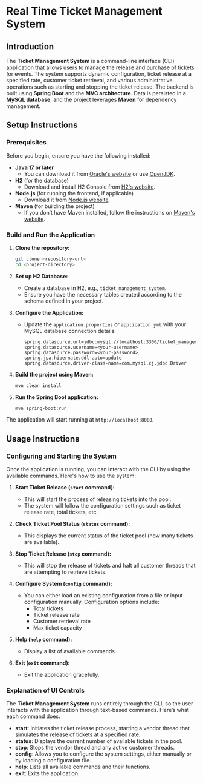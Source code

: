 
# Real Time Ticket Management System

## Introduction
The **Ticket Management System** is a command-line interface (CLI) application that allows users to manage the release and purchase of tickets for events. The system supports dynamic configuration, ticket release at a specified rate, customer ticket retrieval, and various administrative operations such as starting and stopping the ticket release. The backend is built using **Spring Boot** and the **MVC architecture**. Data is persisted in a **MySQL database**, and the project leverages **Maven** for dependency management.

## Setup Instructions

### Prerequisites
Before you begin, ensure you have the following installed:
- **Java 17 or later**
  - You can download it from [Oracle's website](https://www.oracle.com/java/technologies/javase-jdk17-downloads.html) or use [OpenJDK](https://openjdk.java.net/).
- **H2** (for the database)
  - Download and install H2 Console from [H2's website](https://www.h2database.com/html/main.html).
- **Node.js** (for running the frontend, if applicable)
  - Download it from [Node.js website](https://nodejs.org/en/).
- **Maven** (for building the project)
  - If you don’t have Maven installed, follow the instructions on [Maven's website](https://maven.apache.org/install.html).

### Build and Run the Application

1. **Clone the repository:**
   ```bash
   git clone <repository-url>
   cd <project-directory>
   ```

2. **Set up H2 Database:**
   - Create a database in H2, e.g., `ticket_management_system`.
   - Ensure you have the necessary tables created according to the schema defined in your project.

3. **Configure the Application:**
   - Update the `application.properties` or `application.yml` with your MySQL database connection details:
     ```properties
     spring.datasource.url=jdbc:mysql://localhost:3306/ticket_management_system
     spring.datasource.username=<your-username>
     spring.datasource.password=<your-password>
     spring.jpa.hibernate.ddl-auto=update
     spring.datasource.driver-class-name=com.mysql.cj.jdbc.Driver
     ```

4. **Build the project using Maven:**
   ```bash
   mvn clean install
   ```

5. **Run the Spring Boot application:**
   ```bash
   mvn spring-boot:run
   ```

The application will start running at `http://localhost:8080`.

## Usage Instructions

### Configuring and Starting the System

Once the application is running, you can interact with the CLI by using the available commands. Here's how to use the system:

1. **Start Ticket Release (`start` command):**
   - This will start the process of releasing tickets into the pool.
   - The system will follow the configuration settings such as ticket release rate, total tickets, etc.

2. **Check Ticket Pool Status (`status` command):**
   - This displays the current status of the ticket pool (how many tickets are available).

3. **Stop Ticket Release (`stop` command):**
   - This will stop the release of tickets and halt all customer threads that are attempting to retrieve tickets.

4. **Configure System (`config` command):**
   - You can either load an existing configuration from a file or input configuration manually. Configuration options include:
     - Total tickets
     - Ticket release rate
     - Customer retrieval rate
     - Max ticket capacity

5. **Help (`help` command):**
   - Display a list of available commands.

6. **Exit (`exit` command):**
   - Exit the application gracefully.

### Explanation of UI Controls

The **Ticket Management System** runs entirely through the CLI, so the user interacts with the application through text-based commands. Here’s what each command does:

- **start**: Initiates the ticket release process, starting a vendor thread that simulates the release of tickets at a specified rate.
- **status**: Displays the current number of available tickets in the pool.
- **stop**: Stops the vendor thread and any active customer threads.
- **config**: Allows you to configure the system settings, either manually or by loading a configuration file.
- **help**: Lists all available commands and their functions.
- **exit**: Exits the application.
